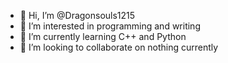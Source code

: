 - 👋 Hi, I’m @Dragonsouls1215
- 👀 I’m interested in programming and writing
- 🌱 I’m currently learning C++ and Python
- 💞️ I’m looking to collaborate on nothing currently


<!---
Dragonsouls1215/Dragonsouls1215 is a ✨ special ✨ repository because its `README.md` (this file) appears on your GitHub profile.
You can click the Preview link to take a look at your changes.
--->
